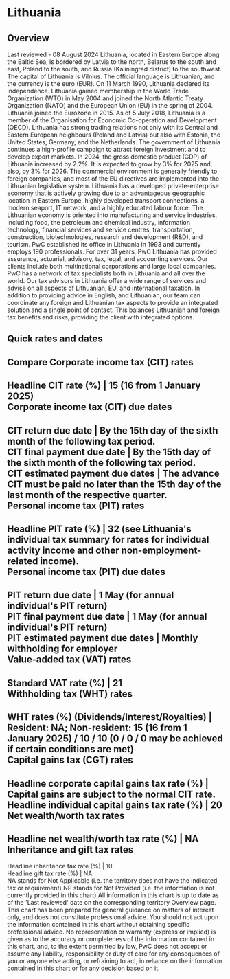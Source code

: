 # Lithuania
## Overview
Last reviewed - 08 August 2024
Lithuania, located in Eastern Europe along the Baltic Sea, is bordered by Latvia to the north, Belarus to the south and east, Poland to the south, and Russia (Kaliningrad district) to the southwest. The capital of Lithuania is Vilnius. The official language is Lithuanian, and the currency is the euro (EUR).
On 11 March 1990, Lithuania declared its independence. Lithuania gained membership in the World Trade Organization (WTO) in May 2004 and joined the North Atlantic Treaty Organization (NATO) and the European Union (EU) in the spring of 2004. Lithuania joined the Eurozone in 2015. As of 5 July 2018, Lithuania is a member of the Organisation for Economic Co-operation and Development (OECD).
Lithuania has strong trading relations not only with its Central and Eastern European neighbours (Poland and Latvia) but also with Estonia, the United States, Germany, and the Netherlands. The government of Lithuania continues a high-profile campaign to attract foreign investment and to develop export markets. In 2024, the gross domestic product (GDP) of Lithuania increased by 2.2%. It is expected to grow by 3% for 2025 and, also, by 3% for 2026. The commercial environment is generally friendly to foreign companies, and most of the EU directives are implemented into the Lithuanian legislative system.
Lithuania has a developed private-enterprise economy that is actively growing due to an advantageous geographic location in Eastern Europe, highly developed transport connections, a modern seaport, IT network, and a highly educated labour force. The Lithuanian economy is oriented into manufacturing and service industries, including food, the petroleum and chemical industry, information technology, financial services and service centres, transportation, construction, biotechnologies, research and development (R&D), and tourism.
PwC established its office in Lithuania in 1993 and currently employs 190 professionals. For over 31 years, PwC Lithuania has provided assurance, actuarial, advisory, tax, legal, and accounting services. Our clients include both multinational corporations and large local companies. PwC has a network of tax specialists both in Lithuania and all over the world. Our tax advisors in Lithuania offer a wide range of services and advise on all aspects of Lithuanian, EU, and international taxation. In addition to providing advice in English, and Lithuanian, our team can coordinate any foreign and Lithuanian tax aspects to provide an integrated solution and a single point of contact. This balances Lithuanian and foreign tax benefits and risks, providing the client with integrated options.
## Quick rates and dates
Compare
Corporate income tax (CIT) rates   
---  
Headline CIT rate (%) |  15 (16 from 1 January 2025)  
Corporate income tax (CIT) due dates   
---  
CIT return due date |  By the 15th day of the sixth month of the following tax period.  
CIT final payment due date |  By the 15th day of the sixth month of the following tax period.  
CIT estimated payment due dates |  The advance CIT must be paid no later than the 15th day of the last month of the respective quarter.  
Personal income tax (PIT) rates   
---  
Headline PIT rate (%) |  32 (see Lithuania's individual tax summary for rates for individual activity income and other non-employment-related income).  
Personal income tax (PIT) due dates   
---  
PIT return due date |  1 May (for annual individual's PIT return)  
PIT final payment due date |  1 May (for annual individual's PIT return)  
PIT estimated payment due dates |  Monthly withholding for employer  
Value-added tax (VAT) rates   
---  
Standard VAT rate (%) |  21  
Withholding tax (WHT) rates   
---  
WHT rates (%) (Dividends/Interest/Royalties) |  Resident: NA; Non-resident: 15 (16 from 1 January 2025) / 10 / 10 (0 / 0 / 0 may be achieved if certain conditions are met)  
Capital gains tax (CGT) rates   
---  
Headline corporate capital gains tax rate (%) |  Capital gains are subject to the normal CIT rate.  
Headline individual capital gains tax rate (%) |  20  
Net wealth/worth tax rates   
---  
Headline net wealth/worth tax rate (%) |  NA  
Inheritance and gift tax rates   
---  
Headline inheritance tax rate (%) |  10  
Headline gift tax rate (%) |  NA  
NA stands for Not Applicable (i.e. the territory does not have the indicated tax or requirement)
NP stands for Not Provided (i.e. the information is not currently provided in this chart) 
All information in this chart is up to date as of the 'Last reviewed' date on the corresponding territory Overview page. This chart has been prepared for general guidance on matters of interest only, and does not constitute professional advice. You should not act upon the information contained in this chart without obtaining specific professional advice. No representation or warranty (express or implied) is given as to the accuracy or completeness of the information contained in this chart, and, to the extent permitted by law, PwC does not accept or assume any liability, responsibility or duty of care for any consequences of you or anyone else acting, or refraining to act, in reliance on the information contained in this chart or for any decision based on it.
